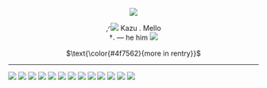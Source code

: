 <p align="center">

<img src="https://files.catbox.moe/8b3muv.webp"/>

</p>

<p align="center">
,◜<img src="https://files.catbox.moe/69tax4.gif"/> Kazu . Mello 
</br>
†𝅄 — he him <img src="https://files.catbox.moe/69tax4.gif"/>
</p>
<div align="center">

$\text{\color{#4f7562}{more in rentry}}$
</div>

***

<img src="https://files.catbox.moe/uxqj9u.gif"/> <img src="https://files.catbox.moe/oggta6.webp"/> <img src="https://files.catbox.moe/b92lgt.webp"/> <img src="https://files.catbox.moe/etva0s.webp"/> <img src="https://files.catbox.moe/wd5npt.webp"/> <img src="https://files.catbox.moe/u8odwl.jpg"> <img src="https://files.catbox.moe/nk6nu1.webp"/> <img src="https://files.catbox.moe/vcvzp2.webp"/> <img src="https://files.catbox.moe/o2lbq7.webp"/> <img src="https://files.catbox.moe/pzzc6n.webp"/> <img src="https://files.catbox.moe/dychco.webp"/> <img src="https://files.catbox.moe/b8xfsu.webp"/> <img src="https://files.catbox.moe/94lx1x.webp"/>
